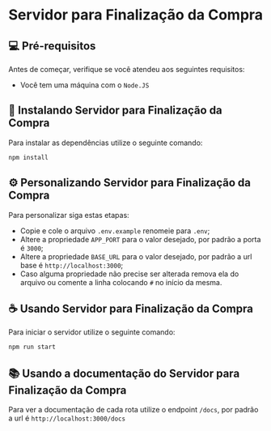# Servidor para Finalização da Compra

## 💻 Pré-requisitos

Antes de começar, verifique se você atendeu aos seguintes requisitos:

- Você tem uma máquina com o `Node.JS`

## 🚀 Instalando Servidor para Finalização da Compra

Para instalar as dependências utilize o seguinte comando:

```bash
npm install
```

## ⚙️ Personalizando Servidor para Finalização da Compra

Para personalizar siga estas etapas:

- Copie e cole o arquivo `.env.example` renomeie para `.env`;
- Altere a propriedade `APP_PORT` para o valor desejado, por padrão a porta é `3000`;
- Altere a propriedade `BASE_URL` para o valor desejado, por padrão a url base é `http://localhost:3000`;
- Caso alguma propriedade não precise ser alterada remova ela do arquivo ou comente a linha colocando `#` no início da mesma.

## ☕ Usando Servidor para Finalização da Compra

Para iniciar o servidor utilize o seguinte comando:

```bash
npm run start
```

## 📚 Usando a documentação do Servidor para Finalização da Compra

Para ver a documentação de cada rota utilize o endpoint `/docs`, por padrão a url é `http://localhost:3000/docs`
